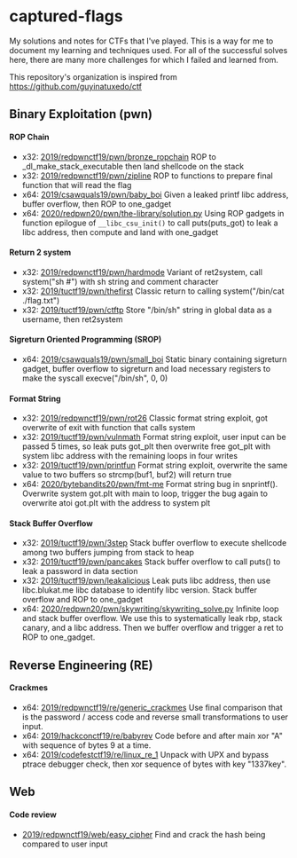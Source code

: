 # captured-flags

My solutions and notes for CTFs that I've played. This is a way for me to document my learning and techniques used. For all of the successful solves here, there are many more challenges for which I failed and learned from.

This repository's organization is inspired from https://github.com/guyinatuxedo/ctf

## Binary Exploitation (pwn)

#### ROP Chain
+ x32: [2019/redpwnctf19/pwn/bronze_ropchain](https://github.com/whoismissing/captured-flags/blob/master/2019/redpwnctf19/pwn/bronze_ropchain/bronze_ropchain_gdb.py) ROP to _dl_make_stack_executable then land shellcode on the stack
+ x32: [2019/redpwnctf19/pwn/zipline](https://github.com/whoismissing/captured-flags/blob/master/2019/redpwnctf19/pwn/zipline/zipline_exploit.py) ROP to functions to prepare final function that will read the flag
+ x64: [2019/csawquals19/pwn/baby_boi](https://github.com/whoismissing/captured-flags/blob/master/2019/csawquals19/pwn/baby_boi/baby_boi_solution.py) Given a leaked printf libc address, buffer overflow, then ROP to one_gadget
+ x64: [2020/redpwn20/pwn/the-library/solution.py](2020/redpwn20/pwn/the-library/solution.py) Using ROP gadgets in function epilogue of `__libc_csu_init()` to call puts(puts_got) to leak a libc address, then compute and land with one_gadget

#### Return 2 system
+ x32: [2019/redpwnctf19/pwn/hardmode](https://github.com/whoismissing/captured-flags/blob/master/2019/redpwnctf19/pwn/hardmode/notes.txt) Variant of ret2system, call system("sh #") with sh string and comment character
+ x32: [2019/tuctf19/pwn/thefirst](https://github.com/whoismissing/captured-flags/blob/master/2019/tuctf19/pwn/thefirst/thefirst.py) Classic return to calling system("/bin/cat ./flag.txt")
+ x32: [2019/tuctf19/pwn/ctftp](https://github.com/whoismissing/captured-flags/blob/master/2019/tuctf19/pwn/ctftp/ctftp.py) Store "/bin/sh" string in global data as a username, then ret2system

#### Sigreturn Oriented Programming (SROP)
+ x64: [2019/csawquals19/pwn/small_boi](https://github.com/whoismissing/captured-flags/blob/master/2019/csawquals19/pwn/small_boi/small_boi_exploit.py) Static binary containing sigreturn gadget, buffer overflow to sigreturn and load necessary registers to make the syscall execve("/bin/sh", 0, 0)

#### Format String
+ x32: [2019/redpwnctf19/pwn/rot26](https://github.com/whoismissing/captured-flags/blob/master/2019/redpwnctf19/pwn/rot26/notes.txt) Classic format string exploit, got overwrite of exit with function that calls system
+ x32: [2019/tuctf19/pwn/vulnmath](https://github.com/whoismissing/captured-flags/blob/master/2019/tuctf19/pwn/vulnmath/vulnmath.py) Format string exploit, user input can be passed 5 times, so leak puts got_plt then overwrite free got_plt with system libc address with the remaining loops in four writes
+ x32: [2019/tuctf19/pwn/printfun](https://github.com/whoismissing/captured-flags/blob/master/2019/tuctf19/pwn/printfun/printfun.py) Format string exploit, overwrite the same value to two buffers so strcmp(buf1, buf2) will return true
+ x64: [2020/bytebandits20/pwn/fmt-me](./2020/bytebandits20/pwn/fmt-me/fmt-me_solution.py) Format string bug in snprintf(). Overwrite system got.plt with main to loop, trigger the bug again to overwrite atoi got.plt with the address to system plt

#### Stack Buffer Overflow
+ x32: [2019/tuctf19/pwn/3step](https://github.com/whoismissing/captured-flags/blob/master/2019/tuctf19/pwn/3step/3step.py) Stack buffer overflow to execute shellcode among two buffers jumping from stack to heap
+ x32: [2019/tuctf19/pwn/pancakes](https://github.com/whoismissing/captured-flags/blob/master/2019/tuctf19/pwn/pancakes/pancakes.py) Stack buffer overflow to call puts() to leak a password in data section
+ x32: [2019/tuctf19/pwn/leakalicious](https://github.com/whoismissing/captured-flags/blob/master/2019/tuctf19/pwn/leakalicious/leakalicious_final.py) Leak puts libc address, then use libc.blukat.me libc database to identify libc version. Stack buffer overflow and ROP to one_gadget
+ x64: [2020/redpwn20/pwn/skywriting/skywriting_solve.py](./2020/redpwn20/pwn/skywriting/skywriting_solve.py) Infinite loop and stack buffer overflow. We use this to systematically leak rbp, stack canary, and a libc address. Then we buffer overflow and trigger a ret to ROP to one_gadget.

## Reverse Engineering (RE)

#### Crackmes
+ x64: [2019/redpwnctf19/re/generic_crackmes](https://github.com/whoismissing/captured-flags/blob/master/2019/redpwnctf19/re/generic_crackmes/notes.txt) Use final comparison that is the password / access code and reverse small transformations to user input.
+ x64: [2019/hackconctf19/re/babyrev](https://github.com/whoismissing/captured-flags/blob/master/2019/hackconctf19/re/babyrev.md) Code before and after main xor "A" with sequence of bytes 9 at a time.
+ x64: [2019/codefestctf19/re/linux_re_1](https://github.com/whoismissing/captured-flags/blob/master/2019/codefestctf19/re/linux_re_1/linux_re_1.md) Unpack with UPX and bypass ptrace debugger check, then xor sequence of bytes with key "1337key".

## Web

#### Code review
+ [2019/redpwnctf19/web/easy_cipher](https://github.com/whoismissing/captured-flags/blob/master/2019/redpwnctf19/web/easy_cipher/notes.txt) Find and crack the hash being compared to user input
